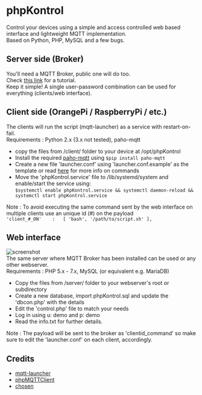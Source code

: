 # phpKontrol
Control your devices using a simple and access controlled web based interface and lightweight MQTT implementation.\
Based on Python, PHP, MySQL and a few bugs.

## Server side (Broker)

You'll need a MQTT Broker, public one will do too.\
Check [this link](https://www.digitalocean.com/community/tutorials/how-to-install-and-secure-the-mosquitto-mqtt-messaging-broker-on-debian-8) for a tutorial.\
Keep it simple! A single user-password combination can be used for everything (clients/web interface).

## Client side (OrangePi / RaspberryPi / etc.)

The clients will run the script (mqtt-launcher) as a service with restart-on-fail.\
Requirements : Python 2.x (3.x not tested), paho-mqtt  

- copy the files from /client/ folder to your device at /opt/phpKontrol
- Install the required [paho-mqtt](https://pypi.python.org/pypi/paho-mqtt/1.3.1) using ```$pip install paho-mqtt```
- Create a new file 'launcher.conf' using 'launcher.conf.example' as the template or read [here](https://github.com/jpmens/mqtt-launcher) for more info on commands
- Move the 'phpKontrol.service' file to /lib/systemd/system and enable/start the service using:\
```$systemctl enable phpKontrol.service && systemctl daemon-reload && systemctl start phpKontrol.service```  
  
Note : To avoid executing the same command sent by the web interface on multiple clients use an unique id (#) on the payload\
```'client_#_ON'	:   [ 'bash', '/path/to/script.sh' ],```

## Web interface
![screenshot](https://github.com/yo6nam/phpKontrol/blob/master/snap.pnh?raw=true)\
The same server where MQTT Broker has been installed can be used or any other webserver.\
Requirements : PHP 5.x - 7.x, MySQL (or equivalent e.g. MariaDB)  
- Copy the files from /server/ folder to your webserver's root or subdirectory
- Create a new database, import phpKontrol.sql and update the 'dbcon.php' with the details
- Edit the 'control.php' file to match your needs
- Log in using u: demo and p: demo
- Read the info.txt for further details.
  
Note : The payload will be sent to the broker as 'clientid_command' so make sure to edit the 'launcher.conf' on each client, accordingly.

## Credits

* [mqtt-launcher](https://github.com/jpmens/mqtt-launcher)
* [phpMQTTClient](https://github.com/karpy47/PhpMqttClient)
* [chosen](https://github.com/harvesthq/chosen/)
